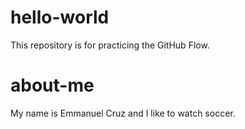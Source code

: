 # hello-world
This repository is for practicing the GitHub Flow.

# about-me

My name is Emmanuel Cruz and I like to watch soccer.

